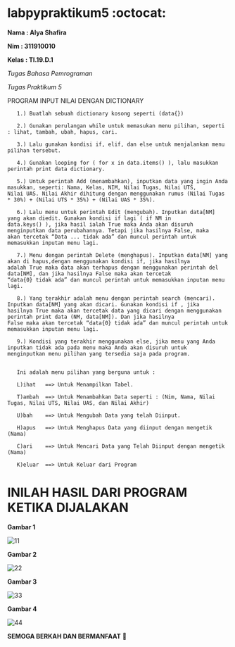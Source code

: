 # labpypraktikum5 :octocat:

**Nama  : Alya Shafira**

**Nim   : 311910010**

**Kelas : TI.19.D.1**

*Tugas Bahasa Pemrograman*

*Tugas Praktikum 5*
   
   PROGRAM INPUT NILAI DENGAN DICTIONARY

       1.) Buatlah sebuah dictionary kosong seperti (data{}) 
        
       2.) Gunakan perulangan while untuk memasukan menu pilihan, seperti : lihat, tambah, ubah, hapus, cari.
       
       3.) Lalu gunakan kondisi if, elif, dan else untuk menjalankan menu pilihan tersebut.
       
       4.) Gunakan looping for ( for x in data.items() ), lalu masukkan perintah print data dictionary.
       
       5.) Untuk perintah Add (menambahkan), inputkan data yang ingin Anda masukkan, seperti: Nama, Kelas, NIM, Nilai Tugas, Nilai UTS,            Nilai UAS. Nilai Akhir dihitung dengan menggunakan rumus (Nilai Tugas * 30%) + (Nilai UTS * 35%) + (Nilai UAS * 35%).   
       
       6.) Lalu menu untuk perintah Edit (mengubah). Inputkan data[NM] yang akan diedit. Gunakan kondisi if lagi ( if NM in                        data.keys() ), jika hasil ialah True maka Anda akan disuruh menginputkan data perubahannya. Tetapi jika hasilnya False, maka            akan tercetak “Data ... tidak ada” dan muncul perintah untuk memasukkan inputan menu lagi.
       
       7.) Menu dengan perintah Delete (menghapus). Inputkan data[NM] yang akan di hapus,dengan menggunakan kondisi if, jika hasilnya              adalah True maka data akan terhapus dengan menggunakan perintah del data[NM], dan jika hasilnya False maka akan tercetak                “data{0} tidak ada” dan muncul perintah untuk memasukkan inputan menu lagi.
       
       8.) Yang terakhir adalah menu dengan perintah search (mencari). Inputkan data[NM] yang akan dicari. Gunakan kondisi if , jika                hasilnya True maka akan tercetak data yang dicari dengan menggunakan perintah print data (NM, data[NM]). Dan jika hasilnya              False maka akan tercetak “data{0} tidak ada” dan muncul perintah untuk memasukkan inputan menu lagi.
       
       9.) Kondisi yang terakhir menggunakan else, jika menu yang Anda inputkan tidak ada pada menu maka Anda akan disuruh untuk                    menginputkan menu pilihan yang tersedia saja pada program.
       

       Ini adalah menu pilihan yang berguna untuk :

       L)ihat   ==> Untuk Menampilkan Tabel.
 
       T)ambah  ==> Untuk Menambahkan Data seperti : (Nim, Nama, Nilai Tugas, Nilai UTS, Nilai UAS, dan Nilai Akhir)
 
       U)bah    ==> Untuk Mengubah Data yang telah Diinput. 

       H)apus   ==> Untuk Menghapus Data yang diinput dengan mengetik (Nama) 

       C)ari    ==> Untuk Mencari Data yang Telah Diinput dengan mengetik (Nama) 
   
       K)eluar  ==> Untuk Keluar dari Program
      
       
# INILAH HASIL DARI PROGRAM KETIKA DIJALAKAN

**Gambar 1**

![11](https://user-images.githubusercontent.com/56963083/70376898-b5633300-1940-11ea-8d22-ae9fc689d8a3.PNG)

**Gambar 2**

![22](https://user-images.githubusercontent.com/56963083/70376917-d1ff6b00-1940-11ea-95ff-87f8d05790af.PNG)

**Gambar 3**

![33](https://user-images.githubusercontent.com/56963083/70376922-d75cb580-1940-11ea-98bb-db5be8005291.PNG)

**Gambar 4**

![44](https://user-images.githubusercontent.com/56963083/70376928-db88d300-1940-11ea-84b5-3092bead06b1.PNG)


**SEMOGA BERKAH DAN BERMANFAAT** :clap:


   
   

  
  
